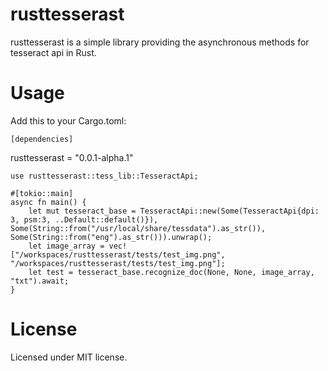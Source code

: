 # rusttesserast
rusttesserast is a simple library providing the asynchronous methods for tesseract api in Rust.
# Usage
Add this to your Cargo.toml:
```
[dependencies]
```
rusttesserast = "0.0.1-alpha.1"
```
use rusttesserast::tess_lib::TesseractApi;

#[tokio::main]
async fn main() {
    let mut tesseract_base = TesseractApi::new(Some(TesseractApi{dpi: 3, psm:3, ..Default::default()}), Some(String::from("/usr/local/share/tessdata").as_str()), Some(String::from("eng").as_str())).unwrap();
    let image_array = vec!["/workspaces/rusttesserast/tests/test_img.png", "/workspaces/rusttesserast/tests/test_img.png"];
    let test = tesseract_base.recognize_doc(None, None, image_array, "txt").await;
}

```
# License
Licensed under MIT license.